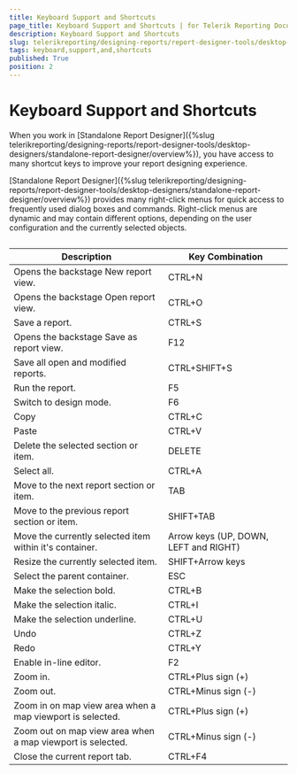 ```yaml
---
title: Keyboard Support and Shortcuts
page_title: Keyboard Support and Shortcuts | for Telerik Reporting Documentation
description: Keyboard Support and Shortcuts
slug: telerikreporting/designing-reports/report-designer-tools/desktop-designers/standalone-report-designer/keyboard-support-and-shortcuts
tags: keyboard,support,and,shortcuts
published: True
position: 2
---
```


# Keyboard Support and Shortcuts



When you work in [Standalone Report Designer]({%slug telerikreporting/designing-reports/report-designer-tools/desktop-designers/standalone-report-designer/overview%}), you have access to many shortcut keys to improve your report designing experience.
      

[Standalone Report Designer]({%slug telerikreporting/designing-reports/report-designer-tools/desktop-designers/standalone-report-designer/overview%}) 
        provides many right-click menus for quick access to frequently used dialog boxes and commands.
        Right-click menus are dynamic and may contain different options, depending on the user configuration and the currently selected objects.
      

## 


| Description | Key Combination |
| ------ | ------ |
|Opens the backstage New report view.|CTRL+N|
|Opens the backstage Open report view.|CTRL+O|
|Save a report.|CTRL+S|
|Opens the backstage Save as report view.|F12|
|Save all open and modified reports.|CTRL+SHIFT+S|
|Run the report.|F5|
|Switch to design mode.|F6|
|Copy|CTRL+C|
|Paste|CTRL+V|
|Delete the selected section or item.|DELETE|
|Select all.|CTRL+A|
|Move to the next report section or item.|TAB|
|Move to the previous report section or item.|SHIFT+TAB|
|Move the currently selected item within it's container.|Arrow keys (UP, DOWN, LEFT and RIGHT)|
|Resize the currently selected item.|SHIFT+Arrow keys|
|Select the parent container.|ESC|
|Make the selection bold.|CTRL+B|
|Make the selection italic.|CTRL+I|
|Make the selection underline.|CTRL+U|
|Undo|CTRL+Z|
|Redo|CTRL+Y|
|Enable in-line editor.|F2|
|Zoom in.|CTRL+Plus sign (+)|
|Zoom out.|CTRL+Minus sign (-)|
|Zoom in on map view area when a map viewport is selected.|CTRL+Plus sign (+)|
|Zoom out on map view area when a map viewport is selected.|CTRL+Minus sign (-)|
|Close the current report tab.|CTRL+F4|
